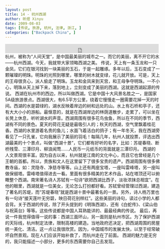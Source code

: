 ```yaml
---
layout: post
title: 14 - 杭州西湖
author: 昕煜 Xinyu
date: 2009-08-03
tags: [传说, 旅游, 杭州, 法律, 浙江, ]
categories: ["Backpack China", ]
---
```


<iframe src="https://archive.org/embed/slowchinese_201909/Slow_Chinese_014.mp3" width="500" height="30" frameborder="0" webkitallowfullscreen="true" mozallowfullscreen="true" allowfullscreen></iframe>
杭州，被称为“人间天堂”，是中国最美丽的城市之一。而它的美丽，离不开它的水——杭州西湖。今天，我就带大家领略西湖之美。
传说，天上有一条玉龙和一只金凤，它们在银河找到一块美丽的玉石，于是一起雕琢。多年以后，玉石变成了一颗璀璨的明珠。明珠的光照到哪里，哪里的树木就变绿，花儿就开放。可是，天上的王母很贪心，派人偷走了明珠。玉龙和金凤来到天宫，和王母争夺明珠。一不小心，明珠从天上掉下来，落到地上，立刻变成了美丽的西湖。这就是西湖起源的传说。
西湖在杭州市的西边，所以叫做西湖。它是中国十大风景名胜之一，是国家5A级旅游景点。西湖很大，有6.5平方公里，绕着它慢慢走一圈需要花掉一天的时间。西湖的水是碧绿的，湖水反映着岸边的树和远处的山。水上有石桥和亭子，还有大大小小的游船。最惬意的，就是在西湖岸边的林荫道散步，走累了，可以坐在长凳上休息，听听湖水的声音。西湖周围有很多花鸟虫鱼，所以在不同的季节，西湖有不同的景色。夏天的荷花无疑是最吸引人的；秋天的西湖，空气里飘着桂花香。西湖的水里游着名贵的鱼儿；水面飞着洁白的鸽子；有一年冬天，我在西湖旁看见了一只孔雀，它向我展示了美丽的羽毛！每隔几年，杭州人就投票，评选出西湖最美的十个景点，叫做“西湖十景”，它们都有好听的名字，比如：苏堤春晓、断桥残雪、三潭印月、柳浪闻莺……人民币一元纸币的背面就是三潭印月。
西湖的人文景观很丰富。因为自古以来，杭州就是江南的文化中心，而且它也曾经是几个王朝的首都。所以，贵族和文人在这里留下了很多宝贵的遗产。西湖周围有很多佛教寺庙，如：灵隐寺、净慈寺等等。山上还有两座宝塔，一座叫雷峰塔，另一座叫做保俶塔。雷峰塔值得进去一看。里面有很多精美的艺术作品，站在塔顶还可以俯瞰整个西湖。南宋著名诗人苏轼有一句诗“欲把西湖比西子，淡妆浓抹总相宜”。在他的眼里，西湖就是一位美女，无论怎么打扮都好看。苏轼曾经管理过西湖，建造了著名的苏堤，而“苏堤春晓”就是西湖十景中最著名的一景。另外，诗人杨万里也有一句诗“接天莲叶无穷碧，映日荷花别样红”。这些美丽的诗句，读过小学的人都会背。关于西湖的传说，除了开头提到的《明珠西湖》，还有《白蛇传》、《梁山伯与祝英台》等等。这些传说都是中国人耳熟能详的、最最经典的传说。
最后，再说一件我觉得值得一说的事：西湖三面环山，另一面则是杭州市区。为了保护西湖的天际线，杭州制定法律，限制高楼的建造。当地政府还决定，把西湖周围的房屋统一美化、清洁。这一点让我很欣赏。因为，中国城市的发展太快，以至于经常破坏自然景观。现在人们应该开始补救了，而杭州走在了前面。
西湖的魅力是无穷的，我只能描述一小部分，更多的东西需要你自己去发现。
 
